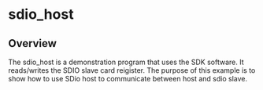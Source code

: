 # sdio_host

## Overview
The sdio_host is a demonstration program that uses the SDK software. It reads/writes the SDIO slave card reigister. The purpose of this example is to show how to use SDio host to communicate between host and sdio slave.
